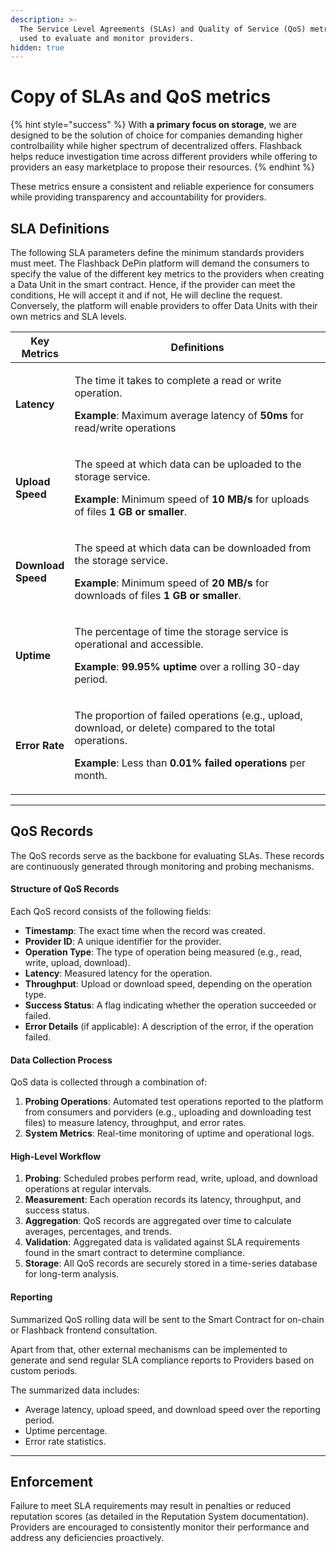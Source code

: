 ```yaml
---
description: >-
  The Service Level Agreements (SLAs) and Quality of Service (QoS) metrics are
  used to evaluate and monitor providers.
hidden: true
---
```


# Copy of SLAs and QoS metrics

{% hint style="success" %}
With **a primary focus on storage**, we are designed to be the solution of choice for companies demanding higher controlbaility while higher spectrum of decentralized offers. Flashback helps reduce investigation time across different providers while offering to providers an easy marketplace to propose their resources.
{% endhint %}

These metrics ensure a consistent and reliable experience for consumers while providing transparency and accountability for providers.

## SLA Definitions

The following SLA parameters define the minimum standards providers must meet. The Flashback DePin platform will demand the consumers to specify the value of the different key metrics to the providers when creating a Data Unit in the smart contract. Hence, if the provider can meet the conditions, He will accept it and if not, He will decline the request.\
Conversely, the platform will enable providers to offer Data Units with their own metrics and SLA levels.

<table><thead><tr><th>Key Metrics</th><th width="499">Definitions</th></tr></thead><tbody><tr><td><strong>Latency</strong></td><td><p>The time it takes to complete a read or write operation.</p><p><strong>Example</strong>: Maximum average latency of <strong>50ms</strong> for read/write operations</p></td></tr><tr><td><strong>Upload Speed</strong></td><td><p>The speed at which data can be uploaded to the storage service.</p><p><strong>Example</strong>: Minimum speed of <strong>10 MB/s</strong> for uploads of files <strong>1 GB or smaller</strong>.</p></td></tr><tr><td><strong>Download Speed</strong></td><td><p>The speed at which data can be downloaded from the storage service.</p><p><strong>Example</strong>: Minimum speed of <strong>20 MB/s</strong> for downloads of files <strong>1 GB or smaller</strong>.</p></td></tr><tr><td><strong>Uptime</strong></td><td><p>The percentage of time the storage service is operational and accessible.</p><p><strong>Example</strong>: <strong>99.95% uptime</strong> over a rolling 30-day period.</p></td></tr><tr><td><strong>Error Rate</strong></td><td><p>The proportion of failed operations (e.g., upload, download, or delete) compared to the total operations.</p><p><strong>Example</strong>: Less than <strong>0.01% failed operations</strong> per month.</p></td></tr></tbody></table>

***

## QoS Records

The QoS records serve as the backbone for evaluating SLAs. These records are continuously generated through monitoring and probing mechanisms.

#### **Structure of QoS Records**

Each QoS record consists of the following fields:

* **Timestamp**: The exact time when the record was created.
* **Provider ID**: A unique identifier for the provider.
* **Operation Type**: The type of operation being measured (e.g., read, write, upload, download).
* **Latency**: Measured latency for the operation.
* **Throughput**: Upload or download speed, depending on the operation type.
* **Success Status**: A flag indicating whether the operation succeeded or failed.
* **Error Details** (if applicable): A description of the error, if the operation failed.

#### **Data Collection Process**

QoS data is collected through a combination of:

1. **Probing Operations**: Automated test operations reported to the platform from consumers and porviders (e.g., uploading and downloading test files) to measure latency, throughput, and error rates.
2. **System Metrics**: Real-time monitoring of uptime and operational logs.

#### **High-Level Workflow**

1. **Probing**: Scheduled probes perform read, write, upload, and download operations at regular intervals.&#x20;
2. **Measurement**: Each operation records its latency, throughput, and success status.
3. **Aggregation**: QoS records are aggregated over time to calculate averages, percentages, and trends.
4. **Validation**: Aggregated data is validated against SLA requirements found in the smart contract to determine compliance.
5. **Storage**: All QoS records are securely stored in a time-series database for long-term analysis.

#### **Reporting**

Summarized QoS rolling data will be sent to the Smart Contract for on-chain or Flashback frontend consultation.

Apart from that, other external mechanisms can be implemented to generate and send regular SLA compliance reports to Providers based on custom periods.&#x20;

The summarized data includes:

* Average latency, upload speed, and download speed over the reporting period.
* Uptime percentage.
* Error rate statistics.

***

## Enforcement

Failure to meet SLA requirements may result in penalties or reduced reputation scores (as detailed in the Reputation System documentation). Providers are encouraged to consistently monitor their performance and address any deficiencies proactively.
